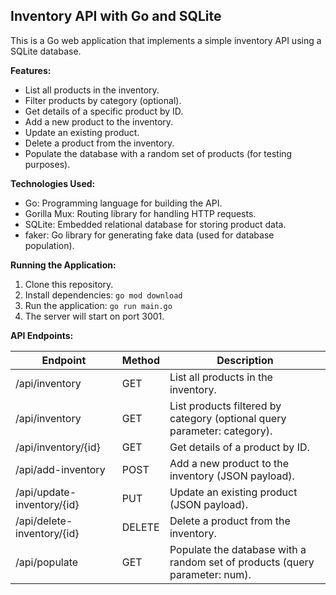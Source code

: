 ## Inventory API with Go and SQLite

This is a Go web application that implements a simple inventory API using a SQLite database.

**Features:**

- List all products in the inventory.
- Filter products by category (optional).
- Get details of a specific product by ID.
- Add a new product to the inventory.
- Update an existing product.
- Delete a product from the inventory.
- Populate the database with a random set of products (for testing purposes).

**Technologies Used:**

- Go: Programming language for building the API.
- Gorilla Mux: Routing library for handling HTTP requests.
- SQLite: Embedded relational database for storing product data.
- faker: Go library for generating fake data (used for database population).

**Running the Application:**

1. Clone this repository.
2. Install dependencies: `go mod download`
3. Run the application: `go run main.go`
4. The server will start on port 3001.

**API Endpoints:**

| Endpoint                   | Method | Description                                                                 |
| -------------------------- | ------ | --------------------------------------------------------------------------- |
| /api/inventory             | GET    | List all products in the inventory.                                         |
| /api/inventory             | GET    | List products filtered by category (optional query parameter: category).    |
| /api/inventory/{id}        | GET    | Get details of a product by ID.                                             |
| /api/add-inventory         | POST   | Add a new product to the inventory (JSON payload).                          |
| /api/update-inventory/{id} | PUT    | Update an existing product (JSON payload).                                  |
| /api/delete-inventory/{id} | DELETE | Delete a product from the inventory.                                        |
| /api/populate              | GET    | Populate the database with a random set of products (query parameter: num). |
